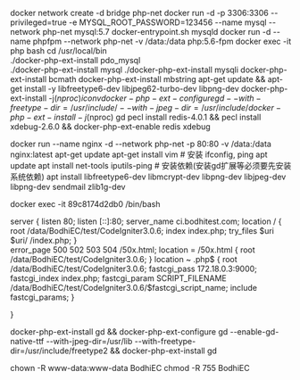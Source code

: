 docker network create -d bridge php-net
docker run -d -p 3306:3306 --privileged=true  -e MYSQL_ROOT_PASSWORD=123456 --name mysql  --network php-net mysql:5.7 docker-entrypoint.sh mysqld
docker run -d --name phpfpm --network php-net -v /data:/data php:5.6-fpm
	docker exec -it php bash
	cd /usr/local/bin  
	./docker-php-ext-install pdo_mysql  
	./docker-php-ext-install mysql
	./docker-php-ext-install mysqli
	docker-php-ext-install bcmath
	docker-php-ext-install mbstring
	apt-get update && apt-get install -y libfreetype6-dev libjpeg62-turbo-dev libpng-dev
	docker-php-ext-install -j$(nproc) iconv
	docker-php-ext-configure gd --with-freetype-dir=/usr/include/ --with-jpeg-dir=/usr/include/
	docker-php-ext-install -j$(nproc) gd
	pecl install redis-4.0.1 && pecl install xdebug-2.6.0 && docker-php-ext-enable redis xdebug

docker run --name nginx -d --network php-net -p 80:80 -v /data:/data nginx:latest
	apt-get update
	apt-get install vim
	# 安装 ifconfig, ping
	apt update
	apt install net-tools iputils-ping
	# 安装依赖(安装gd扩展等必须要先安装系统依赖)
	apt install libfreetype6-dev libmcrypt-dev libpng-dev libjpeg-dev libpng-dev sendmail zlib1g-dev



docker exec -it 89c8174d2db0 /bin/bash
 
server {
    listen       80;
    listen  [::]:80;
    server_name  ci.bodhitest.com;
    location / {
        root   /data/BodhiEC/test/CodeIgniter3.0.6;
        index  index.php;
        try_files $uri $uri/ /index.php;
    }   
    error_page   500 502 503 504  /50x.html;
    location = /50x.html {
        root   /data/BodhiEC/test/CodeIgniter3.0.6;
    }
    location ~ \.php$ {
        root           /data/BodhiEC/test/CodeIgniter3.0.6;
        fastcgi_pass   172.18.0.3:9000;
        fastcgi_index  index.php;
        fastcgi_param  SCRIPT_FILENAME  /data/BodhiEC/test/CodeIgniter3.0.6/$fastcgi_script_name;
        include        fastcgi_params;
    }

}



docker-php-ext-install gd &&  docker-php-ext-configure gd   --enable-gd-native-ttf    --with-jpeg-dir=/usr/lib  --with-freetype-dir=/usr/include/freetype2 &&   docker-php-ext-install gd

chown -R www-data:www-data BodhiEC
chmod -R 755 BodhiEC